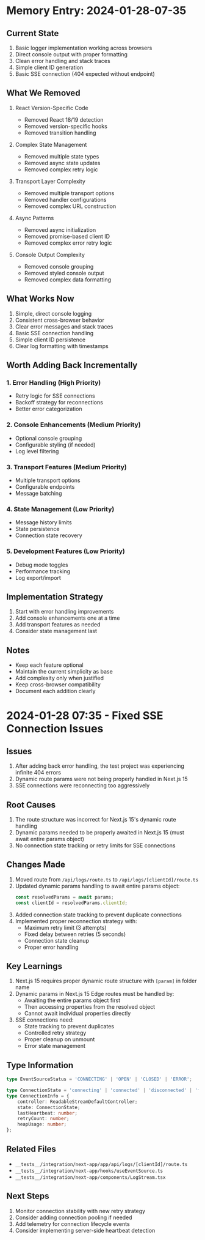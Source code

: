 # Memory Entry: 2024-01-28-07-35

## Current State
1. Basic logger implementation working across browsers
2. Direct console output with proper formatting
3. Clean error handling and stack traces
4. Simple client ID generation
5. Basic SSE connection (404 expected without endpoint)

## What We Removed
1. React Version-Specific Code
   - Removed React 18/19 detection
   - Removed version-specific hooks
   - Removed transition handling

2. Complex State Management
   - Removed multiple state types
   - Removed async state updates
   - Removed complex retry logic

3. Transport Layer Complexity
   - Removed multiple transport options
   - Removed handler configurations
   - Removed complex URL construction

4. Async Patterns
   - Removed async initialization
   - Removed promise-based client ID
   - Removed complex error retry logic

5. Console Output Complexity
   - Removed console grouping
   - Removed styled console output
   - Removed complex data formatting

## What Works Now
1. Simple, direct console logging
2. Consistent cross-browser behavior
3. Clear error messages and stack traces
4. Basic SSE connection handling
5. Simple client ID persistence
6. Clear log formatting with timestamps

## Worth Adding Back Incrementally

### 1. Error Handling (High Priority)
- Retry logic for SSE connections
- Backoff strategy for reconnections
- Better error categorization

### 2. Console Enhancements (Medium Priority)
- Optional console grouping
- Configurable styling (if needed)
- Log level filtering

### 3. Transport Features (Medium Priority)
- Multiple transport options
- Configurable endpoints
- Message batching

### 4. State Management (Low Priority)
- Message history limits
- State persistence
- Connection state recovery

### 5. Development Features (Low Priority)
- Debug mode toggles
- Performance tracking
- Log export/import

## Implementation Strategy
1. Start with error handling improvements
2. Add console enhancements one at a time
3. Add transport features as needed
4. Consider state management last

## Notes
- Keep each feature optional
- Maintain the current simplicity as base
- Add complexity only when justified
- Keep cross-browser compatibility
- Document each addition clearly 

# 2024-01-28 07:35 - Fixed SSE Connection Issues

## Issues
1. After adding back error handling, the test project was experiencing infinite 404 errors
2. Dynamic route params were not being properly handled in Next.js 15
3. SSE connections were reconnecting too aggressively

## Root Causes
1. The route structure was incorrect for Next.js 15's dynamic route handling
2. Dynamic params needed to be properly awaited in Next.js 15 (must await entire params object)
3. No connection state tracking or retry limits for SSE connections

## Changes Made
1. Moved route from `/api/logs/route.ts` to `/api/logs/[clientId]/route.ts`
2. Updated dynamic params handling to await entire params object:
   ```typescript
   const resolvedParams = await params;
   const clientId = resolvedParams.clientId;
   ```
3. Added connection state tracking to prevent duplicate connections
4. Implemented proper reconnection strategy with:
   - Maximum retry limit (3 attempts)
   - Fixed delay between retries (5 seconds)
   - Connection state cleanup
   - Proper error handling

## Key Learnings
1. Next.js 15 requires proper dynamic route structure with `[param]` in folder name
2. Dynamic params in Next.js 15 Edge routes must be handled by:
   - Awaiting the entire params object first
   - Then accessing properties from the resolved object
   - Cannot await individual properties directly
3. SSE connections need:
   - State tracking to prevent duplicates
   - Controlled retry strategy
   - Proper cleanup on unmount
   - Error state management

## Type Information
```typescript
type EventSourceStatus = 'CONNECTING' | 'OPEN' | 'CLOSED' | 'ERROR';

type ConnectionState = 'connecting' | 'connected' | 'disconnected' | 'failed';
type ConnectionInfo = {
    controller: ReadableStreamDefaultController;
    state: ConnectionState;
    lastHeartbeat: number;
    retryCount: number;
    heapUsage: number;
};
```

## Related Files
- `__tests__/integration/next-app/app/api/logs/[clientId]/route.ts`
- `__tests__/integration/next-app/hooks/useEventSource.ts`
- `__tests__/integration/next-app/components/LogStream.tsx`

## Next Steps
1. Monitor connection stability with new retry strategy
2. Consider adding connection pooling if needed
3. Add telemetry for connection lifecycle events
4. Consider implementing server-side heartbeat detection 